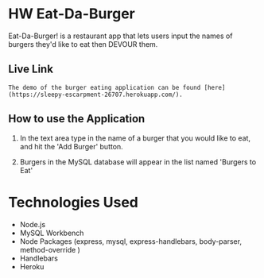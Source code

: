 # HW  Eat-Da-Burger
Eat-Da-Burger! is a restaurant app that lets users input the names of burgers they'd like to eat then DEVOUR them.

## Live Link 
	The demo of the burger eating application can be found [here](https://sleepy-escarpment-26707.herokuapp.com/).

## How to use the Application

1. In the text area type in the name of a burger that you would like to eat, and hit the 'Add Burger' button. 

2. Burgers in the MySQL database will appear in the list named 'Burgers to Eat'


# Technologies Used 

- Node.js
- MySQL Workbench 
- Node Packages (express, mysql, express-handlebars, body-parser, method-override )
- Handlebars
- Heroku  